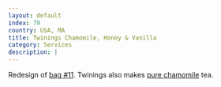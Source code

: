 ```yaml
---
layout: default
index: 79
country: USA, MA
title: Twinings Chamomile, Honey & Vanilla
category: Services
description: |
---
```

Redesign of [bag #11](#post_11).
Twinings also makes [pure chamomile](#post_15) tea.